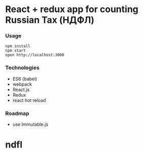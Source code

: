 React + redux app for counting Russian Tax (НДФЛ) 
=====================

### Usage

```
npm install
npm start
open http://localhost:3000
```
### Technologies
- ES6 (babel)
- webpack
- React.js
- Redux
- react hot reload

### Roadmap
- use Immutable.js
# ndfl
